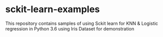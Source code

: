 # sckit-learn-examples
This repository contains samples of using Sckit learn for KNN &amp; Logistic regression in Python 3.6 using Iris Dataset for demonstration
